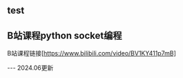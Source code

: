 ## test
## B站课程python socket编程 
B站课程链接[https://www.bilibili.com/video/BV1KY411p7mB]

--- 2024.06更新

